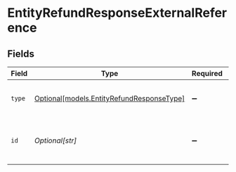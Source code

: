# EntityRefundResponseExternalReference


## Fields

| Field                                                                              | Type                                                                               | Required                                                                           | Description                                                                        | Example                                                                            |
| ---------------------------------------------------------------------------------- | ---------------------------------------------------------------------------------- | ---------------------------------------------------------------------------------- | ---------------------------------------------------------------------------------- | ---------------------------------------------------------------------------------- |
| `type`                                                                             | [Optional[models.EntityRefundResponseType]](../models/entityrefundresponsetype.md) | :heavy_minus_sign:                                                                 | Specifies the reference type                                                       | acquirer-reference                                                                 |
| `id`                                                                               | *Optional[str]*                                                                    | :heavy_minus_sign:                                                                 | Unique reference from the payment provider                                         | 123456789012345                                                                    |